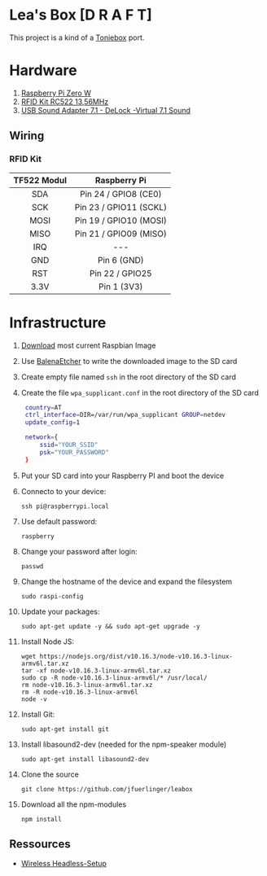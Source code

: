 # Lea's Box [D R A F T]

This project is a kind of a [Toniebox](https://tonies.de/toniebox/) port.

# Hardware

1. [Raspberry Pi Zero W](https://electronics.semaf.at/Raspberry-Pi-Zero-W-nur-Board?curr=EUR&gclid=CjwKCAjwlovtBRBrEiwAG3XJ--LvAlaqz9DZxxMFLESknRc7-y4u30wBeKS0E-KI2xG9wMrsksD5ARoCvNUQAvD_BwE)
2. [RFID Kit RC522 13,56MHz](https://www.amazon.de/gp/product/B01M28JAAZ/ref=ppx_yo_dt_b_asin_title_o02_s00?ie=UTF8&psc=1)
3. [USB Sound Adapter 7.1 - DeLock -Virtual 7.1 Sound](https://www.amazon.de/gp/product/B001FA2J3U/ref=ppx_yo_dt_b_asin_title_o01_s00?ie=UTF8&psc=1)

## Wiring

### RFID Kit

| TF522 Modul   | Raspberry Pi  |
| :--: |:----------------------:|
| SDA  | Pin 24 / GPIO8 (CE0)   |
| SCK  | Pin 23 / GPIO11 (SCKL) |
| MOSI | Pin 19 / GPIO10 (MOSI) |
| MISO | Pin 21 / GPIO09 (MISO) |
| IRQ  | ---                    |
| GND  | Pin 6 (GND)            |
| RST  | Pin 22 / GPIO25        |
| 3.3V | Pin 1 (3V3)            |


# Infrastructure

1. [Download](https://downloads.raspberrypi.org/raspbian_lite_latest) most current Raspbian Image
1. Use [BalenaEtcher](https://www.balena.io/etcher/) to write the downloaded image to the SD card
1. Create empty file named ```ssh``` in the root directory of the SD card
1. Create the file `wpa_supplicant.conf` in the root directory of the SD card
   
   ``` sh
    country=AT
    ctrl_interface=DIR=/var/run/wpa_supplicant GROUP=netdev
    update_config=1

    network={
        ssid="YOUR_SSID"
        psk="YOUR_PASSWORD"
    }
     ```
1. Put your SD card into your Raspberry PI and boot the device
1. Connecto to your device:

   `ssh pi@raspberrypi.local`

1. Use default password:

    `raspberry`

1. Change your password after login:

   `passwd`

1. Change the hostname of the device and expand the filesystem

   `sudo raspi-config`

1. Update your packages:
   
   `sudo apt-get update -y && sudo apt-get upgrade -y`

1. Install Node JS: 

   ```
   wget https://nodejs.org/dist/v10.16.3/node-v10.16.3-linux-armv6l.tar.xz
   tar -xf node-v10.16.3-linux-armv6l.tar.xz
   sudo cp -R node-v10.16.3-linux-armv6l/* /usr/local/
   rm node-v10.16.3-linux-armv6l.tar.xz
   rm -R node-v10.16.3-linux-armv6l
   node -v
   ```

1. Install Git:
 
   `sudo apt-get install git`

1. Install libasound2-dev (needed for the npm-speaker module)

   `sudo apt-get install libasound2-dev`

1. Clone the source

   `git clone https://github.com/jfuerlinger/leabox`

1. Download all the npm-modules

   `npm install`


## Ressources

* [Wireless Headless-Setup](https://desertbot.io/blog/headless-raspberry-pi-4-ssh-wifi-setup)



